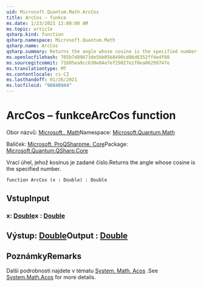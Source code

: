 ```yaml
---
uid: Microsoft.Quantum.Math.ArcCos
title: ArcCos – funkce
ms.date: 1/23/2021 12:00:00 AM
ms.topic: article
qsharp.kind: function
qsharp.namespace: Microsoft.Quantum.Math
qsharp.name: ArcCos
qsharp.summary: Returns the angle whose cosine is the specified number.
ms.openlocfilehash: 705b7d89673de5bb05b8490cd86d6352ff4edf08
ms.sourcegitcommit: 71605ea9cc630e84e7ef29027e1f0ea06299747e
ms.translationtype: MT
ms.contentlocale: cs-CZ
ms.lasthandoff: 01/26/2021
ms.locfileid: "98848944"
---
```

# <a name="arccos-function"></a><span data-ttu-id="3e64b-102">ArcCos – funkce</span><span class="sxs-lookup"><span data-stu-id="3e64b-102">ArcCos function</span></span>

<span data-ttu-id="3e64b-103">Obor názvů: [Microsoft.. Math](xref:Microsoft.Quantum.Math)</span><span class="sxs-lookup"><span data-stu-id="3e64b-103">Namespace: [Microsoft.Quantum.Math](xref:Microsoft.Quantum.Math)</span></span>

<span data-ttu-id="3e64b-104">Balíček: [Microsoft. ProQSharpme. Core](https://nuget.org/packages/Microsoft.Quantum.QSharp.Core)</span><span class="sxs-lookup"><span data-stu-id="3e64b-104">Package: [Microsoft.Quantum.QSharp.Core](https://nuget.org/packages/Microsoft.Quantum.QSharp.Core)</span></span>


<span data-ttu-id="3e64b-105">Vrací úhel, jehož kosinus je zadané číslo.</span><span class="sxs-lookup"><span data-stu-id="3e64b-105">Returns the angle whose cosine is the specified number.</span></span>

```qsharp
function ArcCos (x : Double) : Double
```


## <a name="input"></a><span data-ttu-id="3e64b-106">Vstup</span><span class="sxs-lookup"><span data-stu-id="3e64b-106">Input</span></span>

### <a name="x--double"></a><span data-ttu-id="3e64b-107">x: [Double](xref:microsoft.quantum.lang-ref.double)</span><span class="sxs-lookup"><span data-stu-id="3e64b-107">x : [Double](xref:microsoft.quantum.lang-ref.double)</span></span>





## <a name="output--double"></a><span data-ttu-id="3e64b-108">Výstup: [Double](xref:microsoft.quantum.lang-ref.double)</span><span class="sxs-lookup"><span data-stu-id="3e64b-108">Output : [Double](xref:microsoft.quantum.lang-ref.double)</span></span>



## <a name="remarks"></a><span data-ttu-id="3e64b-109">Poznámky</span><span class="sxs-lookup"><span data-stu-id="3e64b-109">Remarks</span></span>

<span data-ttu-id="3e64b-110">Další podrobnosti najdete v tématu [System. Math. Acos](https://docs.microsoft.com/dotnet/api/system.math.acos) .</span><span class="sxs-lookup"><span data-stu-id="3e64b-110">See [System.Math.Acos](https://docs.microsoft.com/dotnet/api/system.math.acos) for more details.</span></span>